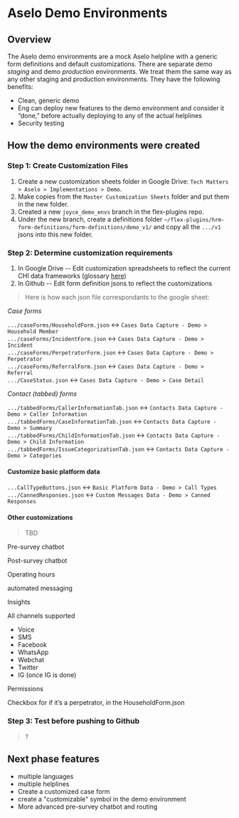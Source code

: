 
# Aselo Demo Environments


## Overview

The Aselo demo environments are a mock Aselo helpline with a generic form definitions and default customizations. There are separate demo *staging* and demo *production* environments. We treat them the same way as any other staging and production environments. They have the following benefits:

- Clean, generic demo
- Eng can deploy new features to the demo environment and consider it “done,” before actually deploying to any of the actual helplines
- Security testing


## How the demo environments were created


### Step 1: Create Customization Files

1. Create a new customization sheets folder in Google Drive: `Tech Matters > Aselo > Implementations > Demo`.
2. Make copies from the `Master Customization Sheets` folder and put them in the new folder.
3. Created a new `joyce_demo_envs` branch in the flex-plugins repo.
4. Under the new branch, create a definitions folder `~/flex-plugins/hrm-form-definitions/form-definitions/demo_v1/` and copy all the `.../v1` jsons into this new folder.


### Step 2: Determine customization requirements

1. In Google Drive -- Edit customization spreadsheets to reflect the current CHI data frameworks (glossary [here](https://drive.google.com/file/d/18ouXwDYmHjXah32f09_Evouv9PG3Hgvl/view))
2. In Github -- Edit form definition jsons to reflect the customizations

> Here is how each json file correspondants to the google sheet:

*Case forms*

`.../caseForms/HouseholdForm.json` <-> `Cases Data Capture - Demo > Household Member`  
`.../caseForms/IncidentForm.json` <-> `Cases Data Capture - Demo > Incident`  
`.../caseForms/PerpetratorForm.json` <-> `Cases Data Capture - Demo > Perpetrator`  
`.../caseForms/ReferralForm.json` <-> `Cases Data Capture - Demo > Referral`  
`.../CaseStatus.json` <-> `Cases Data Capture - Demo > Case Detail`  

*Contact (tabbed) forms*

`.../tabbedForms/CallerInformationTab.json` <-> `Contacts Data Capture - Demo > Caller Information`  
`.../tabbedForms/CaseInformationTab.json` <-> `Contacts Data Capture - Demo > Summary`  
`.../tabbedForms/ChildInformationTab.json` <-> `Contacts Data Capture - Demo > Child Information`  
`.../tabbedForms/IssueCategorizationTab.json` <-> `Contacts Data Capture - Demo > Categories`  

#### Customize basic platform data

`...CallTypeButtons.json` <-> `Basic Platform Data - Demo > Call Types`  
`.../CannedResponses.json` <-> `Custom Messages Data - Demo > Canned Responses`


#### Other customizations

> TBD

Pre-survey chatbot

Post-survey chatbot

Operating hours

automated messaging

Insights

All channels supported
- Voice
- SMS
- Facebook
- WhatsApp
- Webchat
- Twitter
- IG (once IG is done)

Permissions

Checkbox for if it’s a perpetrator, in the HouseholdForm.json

### Step 3: Test before pushing to Github

> ?


## Next phase features
- multiple languages
- multiple helplines
- Create a customized case form
- create a "customizable" symbol in the demo environment
- More advanced pre-survey chatbot and routing

